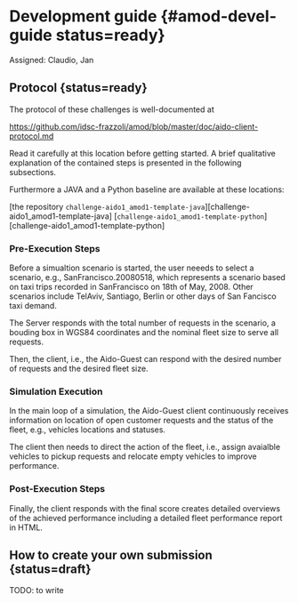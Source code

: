 # Development guide {#amod-devel-guide status=ready}

Assigned: Claudio, Jan

## Protocol {status=ready}

The protocol of these challenges is well-documented at

https://github.com/idsc-frazzoli/amod/blob/master/doc/aido-client-protocol.md

Read it carefully at this location before getting started. A brief qualitative explanation of the contained steps is presented in the following subsections.

Furthermore a JAVA and a Python baseline are available at these locations:

[the repository `challenge-aido1_amod1-template-java`][challenge-aido1_amod1-template-java]
[`challenge-aido1_amod1-template-python`][challenge-aido1_amod1-template-python]


### Pre-Execution Steps

Before a simualtion scenario is started, the user neeeds to select a scenario, e.g.,  SanFrancisco.20080518, which represents a scenario based on taxi trips recorded in SanFrancisco on 18th of May, 2008. Other scenarios include TelAviv, Santiago, Berlin or other days of San Fancisco taxi demand.

The Server responds with the total number of requests in the scenario, a bouding box in WGS84 coordinates and the nominal fleet size to serve all requests. 

Then, the client, i.e., the Aido-Guest can respond with the desired number of requests and the desired fleet size. 


### Simulation Execution

In the main loop of a simulation, the Aido-Guest client continuously receives information on location of open customer requests and the status of the fleet, e.g., vehicles locations and statuses. 

The client then needs to direct the action of the fleet, i.e., assign avaialble vehicles to pickup requests and relocate empty vehicles to improve performance. 


### Post-Execution Steps

Finally, the client responds with the final score creates detailed overviews of the achieved performance including a detailed fleet performance report in HTML. 


## How to create your own submission {status=draft}

TODO: to write
